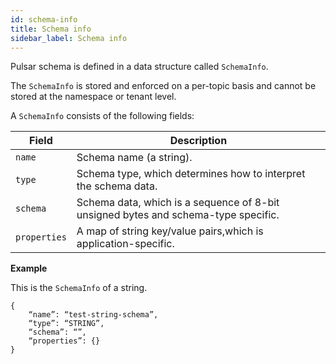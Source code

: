 ```yaml
---
id: schema-info
title: Schema info
sidebar_label: Schema info
---
```


Pulsar schema is defined in a data structure called `SchemaInfo`. 

The `SchemaInfo` is stored and enforced on a per-topic basis and cannot be stored at the namespace or tenant level.

A `SchemaInfo` consists of the following fields:

| Field | Description |
|---|---|
| `name` | Schema name (a string). |
| `type` | Schema type, which determines how to interpret the schema data. |
| `schema` | Schema data, which is a sequence of 8-bit unsigned bytes and schema-type specific. |
| `properties` | A map of string key/value pairs,which is application-specific. |

**Example**

This is the `SchemaInfo` of a string.

```text
{
    “name”: “test-string-schema”,
    “type”: “STRING”,
    “schema”: “”,
    “properties”: {}
}
```